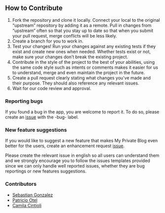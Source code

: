 
## How to Contribute

1. Fork the repository and clone it locally. Connect your local to the original “upstream” repository by adding it as a remote. 
Pull in changes from “upstream” often so that you stay up to date so that when you submit your pull request, merge conflicts will be less likely.
2. Create a branch for you to work in.
3. Test your changes! Run your changes against any existing tests if they exist and create new ones when needed. 
Whether tests exist or not, make sure your changes don’t break the existing project.
4. Contribute in the style of the project to the best of your abilities, using the same code style such as intents or comments
makes it easier for us to understand, merge and even maintain the project in the future.
5. Create a pull request clearly stating what changes you've made and their purpose. They should also reference any relevant 
issues.
6. Wait for our code review and approval.

### Reporting bugs
If you found a bug in the app, you are welcome to report it. To do so, please create an 
[issue](https://github.com/PracticaDS/s1-2020-tp-grupo1/issues/new?assignees=&labels=bug&template=bug_report.md&title=%5BBUG%5D) with the -bug- label.

### New feature suggestions
If you would like to suggest a new feature that makes My Private Blog even better for the users, create an enhancement 
request [issue](https://github.com/PracticaDS/s1-2020-tp-grupo1/issues/new?assignees=&labels=enhancement&template=feature_request.md&title=%5BFeature+request%5D). 

Please create the relevant issue in english so all users can understand them and we strongly encourage you to follow 
the issues templates provided since we can only handle well reported issues, whether they are bug reportings or new features
suggestions.

### Contributors
- [Sebastian Gonzalez](https://github.com/SebastianHGonzalez)  
- [Patricio Otel](https://github.com/patricio87209)  
- [Camila Cintioli](https://github.com/CamilaCintioli)

